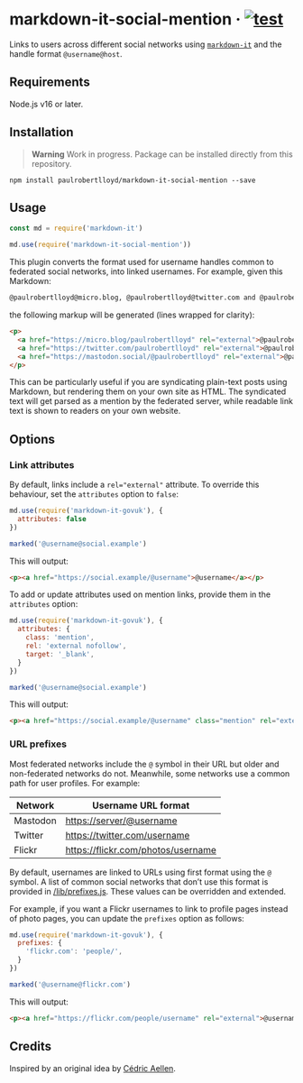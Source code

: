 # markdown-it-social-mention · [![test](https://github.com/paulrobertlloyd/markdown-it-social-mention/actions/workflows/test.yml/badge.svg)](https://github.com/paulrobertlloyd/markdown-it-social-mention/actions/workflows/test.yml)

Links to users across different social networks using [`markdown-it`](https://github.com/markdown-it/markdown-it) and the handle format `@username@host`.

## Requirements

Node.js v16 or later.

## Installation

> **Warning** Work in progress. Package can be installed directly from this repository.

`npm install paulrobertlloyd/markdown-it-social-mention --save`

## Usage

```js
const md = require('markdown-it')

md.use(require('markdown-it-social-mention'))
```

This plugin converts the format used for username handles common to federated social networks, into linked usernames. For example, given this Markdown:

```md
@paulrobertlloyd@micro.blog, @paulrobertlloyd@twitter.com and @paulrobertlloyd@mastadon.social.
```

the following markup will be generated (lines wrapped for clarity):

```html
<p>
  <a href="https://micro.blog/paulrobertlloyd" rel="external">@paulrobertlloyd</a>,
  <a href="https://twitter.com/paulrobertlloyd" rel="external">@paulrobertlloyd</a> and
  <a href="https://mastodon.social/@paulrobertlloyd" rel="external">@paulrobertlloyd</a>.
</p>
```

This can be particularly useful if you are syndicating plain-text posts using Markdown, but rendering them on your own site as HTML. The syndicated text will get parsed as a mention by the federated server, while readable link text is shown to readers on your own website.

## Options

### Link attributes

By default, links include a `rel="external"` attribute. To override this behaviour, set the `attributes` option to `false`:

```js
md.use(require('markdown-it-govuk'), {
  attributes: false
})

marked('@username@social.example')
```

This will output:

```html
<p><a href="https://social.example/@username">@username</a></p>
```

To add or update attributes used on mention links, provide them in the `attributes` option:

```js
md.use(require('markdown-it-govuk'), {
  attributes: {
    class: 'mention',
    rel: 'external nofollow',
    target: '_blank',
  }
})

marked('@username@social.example')
```

This will output:

```html
<p><a href="https://social.example/@username" class="mention" rel="external nofollow" target="_blank">@username</a></p>
```

### URL prefixes

Most federated networks include the `@` symbol in their URL but older and non-federated networks do not. Meanwhile, some networks use a common path for user profiles. For example:

| Network | Username URL format |
| - | - |
| Mastodon | <https://server/@username> |
| Twitter | <https://twitter.com/username> |
| Flickr | <https://flickr.com/photos/username> |

By default, usernames are linked to URLs using first format using the `@` symbol. A list of common social networks that don’t use this format is provided in [/lib/prefixes.js](/lib/prefixes.js). These values can be overridden and extended.

For example, if you want a Flickr usernames to link to profile pages instead of photo pages, you can update the `prefixes` option as follows:

```js
md.use(require('markdown-it-govuk'), {
  prefixes: {
    'flickr.com': 'people/',
  }
})

marked('@username@flickr.com')
```

This will output:

```html
<p><a href="https://flickr.com/people/username" rel="external">@username</a></p>
```

## Credits

Inspired by an original idea by [Cédric Aellen](https://alienlebarge.ch/notes/20230326175845/).
